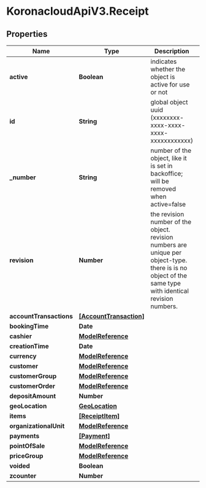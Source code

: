 # KoronacloudApiV3.Receipt

## Properties
Name | Type | Description | Notes
------------ | ------------- | ------------- | -------------
**active** | **Boolean** | indicates whether the object is active for use or not | [optional] 
**id** | **String** | global object uuid (xxxxxxxx-xxxx-xxxx-xxxx-xxxxxxxxxxxx) | [optional] 
**_number** | **String** | number of the object, like it is set in backoffice; will be removed when active&#x3D;false | [optional] 
**revision** | **Number** | the revision number of the object. revision numbers are unique per object-type. there is is no object of the same type with identical revision numbers. | [optional] 
**accountTransactions** | [**[AccountTransaction]**](AccountTransaction.md) |  | [optional] 
**bookingTime** | **Date** |  | [optional] 
**cashier** | [**ModelReference**](ModelReference.md) |  | [optional] 
**creationTime** | **Date** |  | [optional] 
**currency** | [**ModelReference**](ModelReference.md) |  | [optional] 
**customer** | [**ModelReference**](ModelReference.md) |  | [optional] 
**customerGroup** | [**ModelReference**](ModelReference.md) |  | [optional] 
**customerOrder** | [**ModelReference**](ModelReference.md) |  | [optional] 
**depositAmount** | **Number** |  | [optional] 
**geoLocation** | [**GeoLocation**](GeoLocation.md) |  | [optional] 
**items** | [**[ReceiptItem]**](ReceiptItem.md) |  | [optional] 
**organizationalUnit** | [**ModelReference**](ModelReference.md) |  | [optional] 
**payments** | [**[Payment]**](Payment.md) |  | [optional] 
**pointOfSale** | [**ModelReference**](ModelReference.md) |  | [optional] 
**priceGroup** | [**ModelReference**](ModelReference.md) |  | [optional] 
**voided** | **Boolean** |  | [optional] 
**zcounter** | **Number** |  | [optional] 


